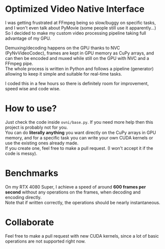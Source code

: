 # Optimized Video Native Interface 
I was getting frustrated at FFmpeg being so slow/buggy on specific tasks, and I won't even talk about PyMovie (some people still use it apparently...)   
So I decided to make my custom video processing pipeline taking full advantage of my GPU.   

Demuxing/decoding happens on the GPU thanks to NVC (PyNvVideoCodec), frames are kept in GPU memory as CuPy arrays, and can then be encoded and muxed while still on the GPU with NVC and a FFmpeg pipe.   
The whole process is written in Python and follows a pipeline (generator) allowing to keep it simple and suitable for real-time tasks.   

I coded this in a few hours so there is definitely room for improvement, speed wise and code wise.   
    
# How to use? 
Just check the code inside `ovni/base.py`. If you need more help then this project is probably not for you.   
You can do **literally anything** you want directly on the CuPy arrays in GPU memory, and for a specific task you can write your own CUDA kernels or use the existing ones already made.   
If you create one, feel free to make a pull request. (I won't accept it if the code is messy).   

# Benchmarks
On my RTX 4080 Super, I achieve a speed of around **600 frames per second** without any operations on the frames, when decoding and encoding directly.   
Note that if written correctly, the operations should be nearly instantaneous.   

# Collaborate
Feel free to make a pull request with new CUDA kernels, since a lot of basic operations are not supported right now.
